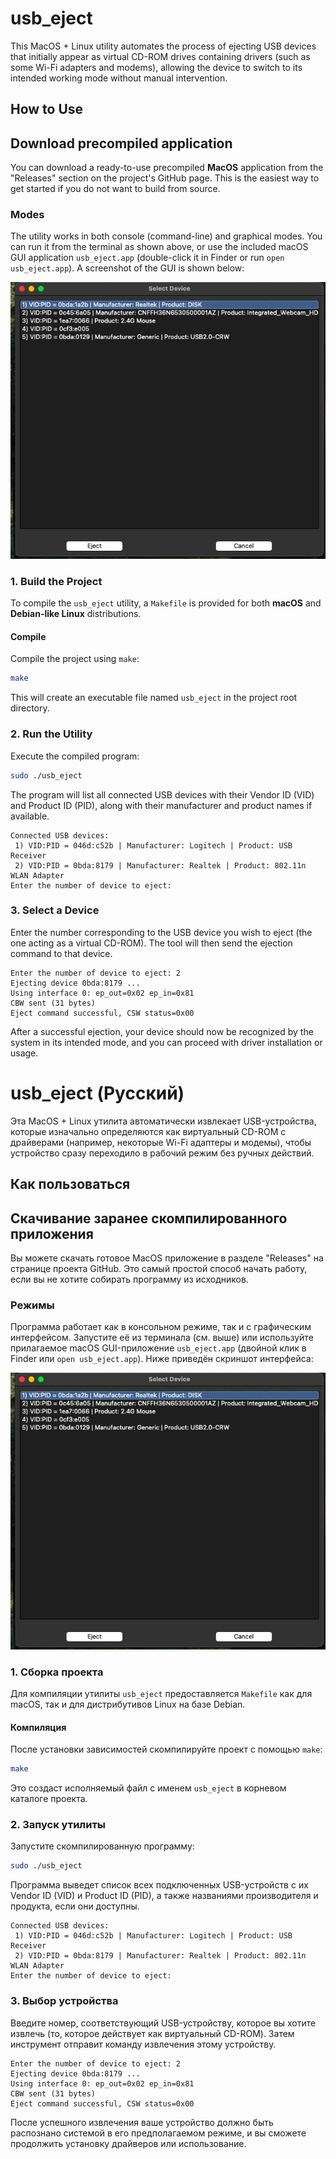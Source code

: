 # usb_eject

This MacOS + Linux utility automates the process of ejecting USB devices that initially appear as virtual CD-ROM drives containing drivers (such as some Wi-Fi adapters and modems), allowing the device to switch to its intended working mode without manual intervention.

## How to Use

## Download precompiled application

You can download a ready-to-use precompiled **MacOS** application from the "Releases" section on the project's GitHub page. This is the easiest way to get started if you do not want to build from source.

### Modes

The utility works in both console (command-line) and graphical modes. You can run it from the terminal as shown above, or use the included macOS GUI application `usb_eject.app` (double-click it in Finder or run `open usb_eject.app`). A screenshot of the GUI is shown below:

![GUI screenshot](ScreenshotGuiMacos.png)

### 1. Build the Project

To compile the `usb_eject` utility, a `Makefile` is provided for both **macOS** and **Debian-like Linux** distributions.

#### Compile

Compile the project using `make`:
```bash
make
```
This will create an executable file named `usb_eject` in the project root directory.

### 2. Run the Utility

Execute the compiled program:
```bash
sudo ./usb_eject
```

The program will list all connected USB devices with their Vendor ID (VID) and Product ID (PID), along with their manufacturer and product names if available.

```
Connected USB devices:
 1) VID:PID = 046d:c52b | Manufacturer: Logitech | Product: USB Receiver
 2) VID:PID = 0bda:8179 | Manufacturer: Realtek | Product: 802.11n WLAN Adapter
Enter the number of device to eject:
```

### 3. Select a Device

Enter the number corresponding to the USB device you wish to eject (the one acting as a virtual CD-ROM). The tool will then send the ejection command to that device.

```
Enter the number of device to eject: 2
Ejecting device 0bda:8179 ...
Using interface 0: ep_out=0x02 ep_in=0x81
CBW sent (31 bytes)
Eject command successful, CSW status=0x00
```

After a successful ejection, your device should now be recognized by the system in its intended mode, and you can proceed with driver installation or usage.


# usb_eject (Русский)

Эта MacOS + Linux утилита автоматически извлекает USB-устройства, которые изначально определяются как виртуальный CD-ROM с драйверами (например, некоторые Wi-Fi адаптеры и модемы), чтобы устройство сразу переходило в рабочий режим без ручных действий.

## Как пользоваться

## Скачивание заранее скомпилированного приложения

Вы можете скачать готовое MacOS приложение в разделе "Releases" на странице проекта GitHub. Это самый простой способ начать работу, если вы не хотите собирать программу из исходников.

### Режимы

Программа работает как в консольном режиме, так и с графическим интерфейсом. Запустите её из терминала (см. выше) или используйте прилагаемое macOS GUI-приложение `usb_eject.app` (двойной клик в Finder или `open usb_eject.app`). Ниже приведён скриншот интерфейса:

![Скриншот GUI](ScreenshotGuiMacos.png)

### 1. Сборка проекта

Для компиляции утилиты `usb_eject` предоставляется `Makefile` как для macOS, так и для дистрибутивов Linux на базе Debian.

#### Компиляция

После установки зависимостей скомпилируйте проект с помощью `make`:
```bash
make
```
Это создаст исполняемый файл с именем `usb_eject` в корневом каталоге проекта.

### 2. Запуск утилиты

Запустите скомпилированную программу:
```bash
sudo ./usb_eject
```

Программа выведет список всех подключенных USB-устройств с их Vendor ID (VID) и Product ID (PID), а также названиями производителя и продукта, если они доступны.

```
Connected USB devices:
 1) VID:PID = 046d:c52b | Manufacturer: Logitech | Product: USB Receiver
 2) VID:PID = 0bda:8179 | Manufacturer: Realtek | Product: 802.11n WLAN Adapter
Enter the number of device to eject:
```

### 3. Выбор устройства

Введите номер, соответствующий USB-устройству, которое вы хотите извлечь (то, которое действует как виртуальный CD-ROM). Затем инструмент отправит команду извлечения этому устройству.

```
Enter the number of device to eject: 2
Ejecting device 0bda:8179 ...
Using interface 0: ep_out=0x02 ep_in=0x81
CBW sent (31 bytes)
Eject command successful, CSW status=0x00
```

После успешного извлечения ваше устройство должно быть распознано системой в его предполагаемом режиме, и вы сможете продолжить установку драйверов или использование.

